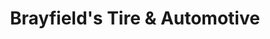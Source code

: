 ---
title: "Brayfield's Tire & Automotive"
url: /nichols/brayfields-tire-and-automotive/
shop: car repair
---